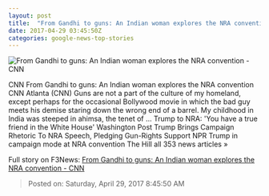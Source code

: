 ```yaml
---
layout: post
title:  "From Gandhi to guns: An Indian woman explores the NRA convention - CNN"
date: 2017-04-29 03:45:50Z
categories: google-news-top-stories
---
```


![From Gandhi to guns: An Indian woman explores the NRA convention - CNN](http://i2.cdn.cnn.com/cnnnext/dam/assets/170428181354-01-moni-nra-super-tease.jpg)

CNN From Gandhi to guns: An Indian woman explores the NRA convention CNN Atlanta (CNN) Guns are not a part of the culture of my homeland, except perhaps for the occasional Bollywood movie in which the bad guy meets his demise staring down the wrong end of a barrel. My childhood in India was steeped in ahimsa, the tenet of ... Trump to NRA: 'You have a true friend in the White House' Washington Post Trump Brings Campaign Rhetoric To NRA Speech, Pledging Gun-Rights Support NPR Trump in campaign mode at NRA convention The Hill all 353 news articles »


Full story on F3News: [From Gandhi to guns: An Indian woman explores the NRA convention - CNN](http://www.f3nws.com/n/srp4aC)

> Posted on: Saturday, April 29, 2017 8:45:50 AM
